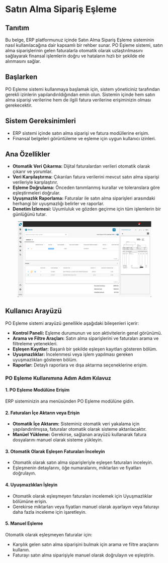 # Satın Alma Sipariş Eşleme

## Tanıtım

Bu belge, ERP platformunuz içinde Satın Alma Sipariş Eşleme sisteminin nasıl kullanılacağına dair kapsamlı bir rehber sunar. PO Eşleme sistemi, satın alma siparişlerinin gelen faturalarla otomatik olarak uzlaştırılmasını sağlayarak finansal işlemlerin doğru ve hataların hızlı bir şekilde ele alınmasını sağlar.

## Başlarken

PO Eşleme sistemi kullanmaya başlamak için, sistem yöneticiniz tarafından gerekli izinlerin yapılandırıldığından emin olun. Sistemin içinde hem satın alma siparişi verilerine hem de ilgili fatura verilerine erişiminizin olması gerekecektir.

## Sistem Gereksinimleri

* ERP sistemi içinde satın alma siparişi ve fatura modüllerine erişim.
* Finansal belgeleri görüntüleme ve eşleme için uygun kullanıcı izinleri.

## Ana Özellikler

* **Otomatik Veri Çıkarma:** Dijital faturalardan verileri otomatik olarak çıkarır ve yorumlar.
* **Veri Karşılaştırma:** Çıkarılan fatura verilerini mevcut satın alma siparişi verileriyle karşılaştırır.
* **Eşleme Doğrulama:** Önceden tanımlanmış kurallar ve toleranslara göre eşleştirmeleri doğrular.
* **Uyuşmazlık Raporlama:** Faturalar ile satın alma siparişleri arasındaki herhangi bir uyuşmazlığı belirler ve raporlar.
* **Denetim İzlemesi:** Uyumluluk ve gözden geçirme için tüm işlemlerin bir günlüğünü tutar.

<figure><img src="../../.gitbook/assets/PO1.png" alt=""><figcaption></figcaption></figure>

## Kullanıcı Arayüzü

PO Eşleme sistemi arayüzü genellikle aşağıdaki bileşenleri içerir:

* **Kontrol Paneli:** Eşleme durumunun ve son aktivitelerin genel görünümü.
* **Arama ve Filtre Araçları:** Satın alma siparişlerini ve faturaları arama ve filtreleme yetenekleri.
* **Eşleşen Kayıtlar:** Başarılı bir şekilde eşleşen kayıtları gösteren bölüm.
* **Uyuşmazlıklar:** İncelenmesi veya işlem yapılması gereken uyuşmazlıkları gösteren bölüm.
* **Raporlar:** Detaylı raporlara ve dışa aktarma seçeneklerine erişim.

### PO Eşleme Kullanımına Adım Adım Kılavuz

#### 1. PO Eşleme Modülüne Erişim

ERP sisteminizin ana menüsünden PO Eşleme modülüne gidin.

#### 2. Faturaları İçe Aktarın veya Erişin

* **Otomatik İçe Aktarım:** Sisteminiz otomatik veri yakalama için yapılandırılmışsa, faturalar otomatik olarak sisteme aktarılacaktır.
* **Manüel Yükleme:** Gerekirse, sağlanan arayüzü kullanarak fatura dosyalarını manuel olarak sisteme yükleyin.

#### 3. Otomatik Olarak Eşleşen Faturaları İnceleyin

* Otomatik olarak satın alma siparişleriyle eşleşen faturaları inceleyin.
* Eşleşmenin detaylarını, öğe numaralarını, miktarları ve fiyatları doğrulayın.

#### 4. Uyuşmazlıkları İşleyin

* Otomatik olarak eşleşmeyen faturaları incelemek için Uyuşmazlıklar bölümüne erişin.
* Gerekirse miktarları veya fiyatları manuel olarak ayarlayın veya faturayı daha fazla inceleme için işaretleyin.

#### 5. Manuel Eşleme

Otomatik olarak eşleşmeyen faturalar için:

* Karşılık gelen satın alma siparişini bulmak için arama ve filtre araçlarını kullanın.
* Faturayı satın alma siparişiyle manuel olarak doğrulayın ve eşleştirin.
